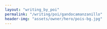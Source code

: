```yaml
---
layout: "writing_by_poi"
permalink: "/writing/poi/gandocamanzanillo"
header-img: "assets/owner/hero/pois-bg.jpg"
---
```

